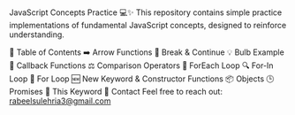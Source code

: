 JavaScript Concepts Practice 💻✨
This repository contains simple practice implementations of fundamental JavaScript concepts, designed to reinforce understanding.

📑 Table of Contents
➡️ Arrow Functions
🛑 Break & Continue
💡 Bulb Example
🔄 Callback Functions
⚖️ Comparison Operators
🔁 ForEach Loop
🔍 For-In Loop
🔢 For Loop
🆕 New Keyword & Constructor Functions
📦 Objects
🕒 Promises
🎯 This Keyword
📧 Contact
Feel free to reach out: rabeelsulehria3@gmail.com